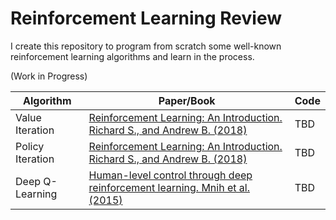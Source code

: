 # Reinforcement Learning Review

I create this repository to program from scratch some well-known reinforcement learning algorithms and learn in the process.

(Work in Progress)

| Algorithm        | Paper/Book | Code |
|------------------|------------|------|
| Value Iteration  | [Reinforcement Learning: An Introduction. Richard S., and Andrew B. (2018)](http://www.incompleteideas.net/book/the-book-2nd.html)           |  TBD    |
| Policy Iteration | [Reinforcement Learning: An Introduction. Richard S., and Andrew B. (2018)](http://www.incompleteideas.net/book/the-book-2nd.html)           |   TBD   |
| Deep Q-Learning  | [Human-level control through deep reinforcement learning. Mnih et al. (2015)](https://storage.googleapis.com/deepmind-media/dqn/DQNNaturePaper.pdf)           |  TBD    |